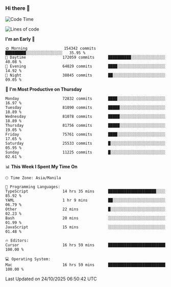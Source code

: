 ### Hi there 👋

<!--START_SECTION:waka-->
![Code Time](http://img.shields.io/badge/Code%20Time-6%2C421%20hrs%2051%20mins-blue)

![Lines of code](https://img.shields.io/badge/From%20Hello%20World%20I%27ve%20Written-144.0%20million%20lines%20of%20code-blue)

**I'm an Early 🐤** 

```text
🌞 Morning                154342 commits      █████████░░░░░░░░░░░░░░░░   35.95 % 
🌆 Daytime                172059 commits      ██████████░░░░░░░░░░░░░░░   40.08 % 
🌃 Evening                64029 commits       ████░░░░░░░░░░░░░░░░░░░░░   14.92 % 
🌙 Night                  38845 commits       ██░░░░░░░░░░░░░░░░░░░░░░░   09.05 % 
```
📅 **I'm Most Productive on Thursday** 

```text
Monday                   72832 commits       ████░░░░░░░░░░░░░░░░░░░░░   16.97 % 
Tuesday                  81090 commits       █████░░░░░░░░░░░░░░░░░░░░   18.89 % 
Wednesday                81078 commits       █████░░░░░░░░░░░░░░░░░░░░   18.89 % 
Thursday                 81756 commits       █████░░░░░░░░░░░░░░░░░░░░   19.05 % 
Friday                   75761 commits       ████░░░░░░░░░░░░░░░░░░░░░   17.65 % 
Saturday                 25533 commits       █░░░░░░░░░░░░░░░░░░░░░░░░   05.95 % 
Sunday                   11225 commits       █░░░░░░░░░░░░░░░░░░░░░░░░   02.61 % 
```


📊 **This Week I Spent My Time On** 

```text
🕑︎ Time Zone: Asia/Manila

💬 Programming Languages: 
TypeScript               14 hrs 35 mins      █████████████████████░░░░   85.92 % 
YAML                     1 hr 9 mins         ██░░░░░░░░░░░░░░░░░░░░░░░   06.79 % 
Other                    22 mins             █░░░░░░░░░░░░░░░░░░░░░░░░   02.23 % 
Bash                     20 mins             ░░░░░░░░░░░░░░░░░░░░░░░░░   01.99 % 
JavaScript               15 mins             ░░░░░░░░░░░░░░░░░░░░░░░░░   01.48 % 

🔥 Editors: 
Cursor                   16 hrs 59 mins      █████████████████████████   100.00 % 

💻 Operating System: 
Mac                      16 hrs 59 mins      █████████████████████████   100.00 % 
```


 Last Updated on 24/10/2025 06:50:42 UTC
<!--END_SECTION:waka-->


<!--
**rad182/rad182** is a ✨ _special_ ✨ repository because its `README.md` (this file) appears on your GitHub profile.

Here are some ideas to get you started:

- 🔭 I’m currently working on ...
- 🌱 I’m currently learning ...
- 👯 I’m looking to collaborate on ...
- 🤔 I’m looking for help with ...
- 💬 Ask me about ...
- 📫 How to reach me: ...
- 😄 Pronouns: ...
- ⚡ Fun fact: ...
-->

